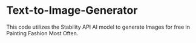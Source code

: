 # Text-to-Image-Generator
This code utilizes the Stability API AI model to generate Images for free in Painting Fashion Most Often.
